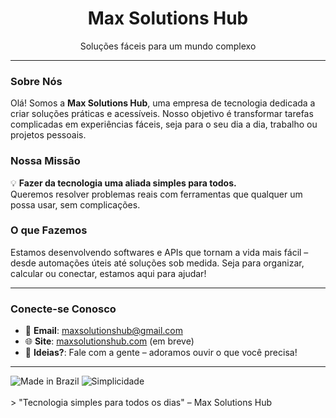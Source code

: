 <div align="center">
<!--   <img src="https://via.placeholder.com/150.png?text=Max+Solutions+Hub" alt="Max Solutions Hub Logo" width="150"/> -->
  <h1>Max Solutions Hub</h1>
  <p>Soluções fáceis para um mundo complexo</p>
</div>

---

### Sobre Nós
Olá! Somos a **Max Solutions Hub**, uma empresa de tecnologia dedicada a criar soluções práticas e acessíveis. Nosso objetivo é transformar tarefas complicadas em experiências fáceis, seja para o seu dia a dia, trabalho ou projetos pessoais.

### Nossa Missão
💡 **Fazer da tecnologia uma aliada simples para todos.**  
Queremos resolver problemas reais com ferramentas que qualquer um possa usar, sem complicações.

### O que Fazemos
Estamos desenvolvendo softwares e APIs que tornam a vida mais fácil – desde automações úteis até soluções sob medida. Seja para organizar, calcular ou conectar, estamos aqui para ajudar!

---

### Conecte-se Conosco
- 📧 **Email**: maxsolutionshub@gmail.com
- 🌐 **Site**: [maxsolutionshub.com](#) (em breve)    
- 💬 **Ideias?**: Fale com a gente – adoramos ouvir o que você precisa!

---

<div align="left">
  <img src="https://img.shields.io/badge/Made%20in-Brazil-green" alt="Made in Brazil"/> 
  <img src="https://img.shields.io/badge/Simplicidade-blue" alt="Simplicidade"/>
</div>

<br />
> "Tecnologia simples para todos os dias" – Max Solutions Hub
